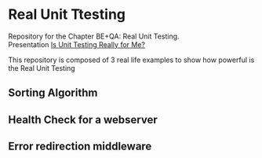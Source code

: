 # Real Unit Ttesting
Repository for the Chapter BE+QA: Real Unit Testing.  
Presentation [Is Unit Testing Really for Me?](https://docs.google.com/presentation/d/1lT1Zb73UcL-kQxJQYJ301ZfSvTQdHcQ7fgoQQxCtvMY/edit?usp=sharing)

This repository is composed of 3 real life examples to show how powerful is the Real Unit Testing

## Sorting Algorithm

## Health Check for a webserver

## Error redirection middleware
